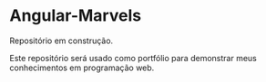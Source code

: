 # Angular-Marvels

Repositório em construção.

Este repositório será usado como portfólio para demonstrar meus conhecimentos em programação web.
